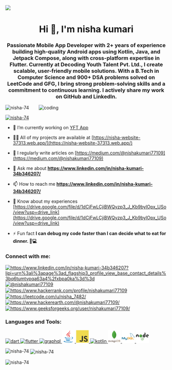 ![](https://raw.githubusercontent.com/nisha-74/nisha-74/refs/heads/main/img1.avif)
<h1 align="center">Hi 👋, I'm nisha kumari</h1>
<h3 align="center">Passionate Mobile App Developer with 2+ years of experience building high-quality Android apps using Kotlin, Java, and Jetpack Compose, along with cross-platform expertise in Flutter. Currently at Decoding Youth Talent Pvt. Ltd., I create scalable, user-friendly mobile solutions. With a B.Tech in Computer Science and 900+ DSA problems solved on LeetCode and GFG, I bring strong problem-solving skills and a commitment to continuous learning. I actively share my work on GitHub and LinkedIn.</h3>

<img src="https://user-images.githubusercontent.com/55389276/140866485-8fb1c876-9a8f-4d6a-98dc-08c4981eaf70.gif" alt="coding" width="400" align="right">



<p align="left"> <img src="https://komarev.com/ghpvc/?username=nisha-74&label=Profile%20views&color=0e75b6&style=flat" alt="nisha-74" /> </p>

<p align="left"> <a href="https://github.com/ryo-ma/github-profile-trophy"><img src="https://github-profile-trophy.vercel.app/?username=nisha-74" alt="nisha-74" /></a> </p>

- 🔭 I’m currently working on [YFT App](https://play.google.com/store/apps/details?id=com.dyt.yft_project&hl=en)

- 👨‍💻 All of my projects are available at [https://nisha-website-37313.web.app/](https://nisha-website-37313.web.app/)

- 📝 I regularly write articles on [https://medium.com/@nishakumari77109](https://medium.com/@nishakumari77109)

- 💬 Ask me about **https://www.linkedin.com/in/nisha-kumari-34b346207/**

- 📫 How to reach me **https://www.linkedin.com/in/nisha-kumari-34b346207/**

- 📄 Know about my experiences [https://drive.google.com/file/d/1dCjFwLCjiBWQyzp3_J_Kb9bylOpx_USo/view?usp=drive_link](https://drive.google.com/file/d/1dCjFwLCjiBWQyzp3_J_Kb9bylOpx_USo/view?usp=drive_link)

- ⚡ Fun fact **I can debug my code faster than I can decide what to eat for dinner. 🍕💻**

<h3 align="left">Connect with me:</h3>
<p align="left">
<a href="https://www.linkedin.com/in/nisha-kumari-34b346207/" target="blank"><img align="center" src="https://raw.githubusercontent.com/rahuldkjain/github-profile-readme-generator/master/src/images/icons/Social/linked-in-alt.svg" alt="https://www.linkedin.com/in/nisha-kumari-34b346207?lipi=urn%3ali%3apage%3ad_flagship3_profile_view_base_contact_details%3bq6tumtvpqa63a4%2fxbpa0ka%3d%3d" height="30" width="40" /></a>
<a href="https://medium.com/@nishakumari77109" target="blank"><img align="center" src="https://raw.githubusercontent.com/rahuldkjain/github-profile-readme-generator/master/src/images/icons/Social/medium.svg" alt="@nishakumari77109" height="30" width="40" /></a>
<a href="https://www.hackerrank.com/https://www.hackerrank.com/profile/nishakumari77109" target="blank"><img align="center" src="https://raw.githubusercontent.com/rahuldkjain/github-profile-readme-generator/master/src/images/icons/Social/hackerrank.svg" alt="https://www.hackerrank.com/profile/nishakumari77109" height="30" width="40" /></a>
<a href="https://www.leetcode.com/https://leetcode.com/u/nisha_7482/" target="blank"><img align="center" src="https://raw.githubusercontent.com/rahuldkjain/github-profile-readme-generator/master/src/images/icons/Social/leet-code.svg" alt="https://leetcode.com/u/nisha_7482/" height="30" width="40" /></a>
<a href="https://www.hackerearth.com/https://www.hackerearth.com/@nishakumari77109/" target="blank"><img align="center" src="https://raw.githubusercontent.com/rahuldkjain/github-profile-readme-generator/master/src/images/icons/Social/hackerearth.svg" alt="https://www.hackerearth.com/@nishakumari77109/" height="30" width="40" /></a>
<a href="https://auth.geeksforgeeks.org/user/https://www.geeksforgeeks.org/user/nishakumari77109/" target="blank"><img align="center" src="https://raw.githubusercontent.com/rahuldkjain/github-profile-readme-generator/master/src/images/icons/Social/geeks-for-geeks.svg" alt="https://www.geeksforgeeks.org/user/nishakumari77109/" height="30" width="40" /></a>
</p>

<h3 align="left">Languages and Tools:</h3>
<p align="left"> <a href="https://dart.dev" target="_blank" rel="noreferrer"> <img src="https://www.vectorlogo.zone/logos/dartlang/dartlang-icon.svg" alt="dart" width="40" height="40"/> </a> <a href="https://flutter.dev" target="_blank" rel="noreferrer"> <img src="https://www.vectorlogo.zone/logos/flutterio/flutterio-icon.svg" alt="flutter" width="40" height="40"/> </a> <a href="https://graphql.org" target="_blank" rel="noreferrer"> <img src="https://www.vectorlogo.zone/logos/graphql/graphql-icon.svg" alt="graphql" width="40" height="40"/> </a> <a href="https://www.java.com" target="_blank" rel="noreferrer"> <img src="https://raw.githubusercontent.com/devicons/devicon/master/icons/java/java-original.svg" alt="java" width="40" height="40"/> </a> <a href="https://developer.mozilla.org/en-US/docs/Web/JavaScript" target="_blank" rel="noreferrer"> <img src="https://raw.githubusercontent.com/devicons/devicon/master/icons/javascript/javascript-original.svg" alt="javascript" width="40" height="40"/> </a> <a href="https://kotlinlang.org" target="_blank" rel="noreferrer"> <img src="https://www.vectorlogo.zone/logos/kotlinlang/kotlinlang-icon.svg" alt="kotlin" width="40" height="40"/> </a> <a href="https://www.mongodb.com/" target="_blank" rel="noreferrer"> <img src="https://raw.githubusercontent.com/devicons/devicon/master/icons/mongodb/mongodb-original-wordmark.svg" alt="mongodb" width="40" height="40"/> </a> <a href="https://www.mysql.com/" target="_blank" rel="noreferrer"> <img src="https://raw.githubusercontent.com/devicons/devicon/master/icons/mysql/mysql-original-wordmark.svg" alt="mysql" width="40" height="40"/> </a> <a href="https://nodejs.org" target="_blank" rel="noreferrer"> <img src="https://raw.githubusercontent.com/devicons/devicon/master/icons/nodejs/nodejs-original-wordmark.svg" alt="nodejs" width="40" height="40"/> </a> </p>

<p><img align="left" src="https://github-readme-stats.vercel.app/api/top-langs?username=nisha-74&show_icons=true&locale=en&layout=compact" alt="nisha-74" /></p>

<p>&nbsp;<img align="center" src="https://github-readme-stats.vercel.app/api?username=nisha-74&show_icons=true&locale=en" alt="nisha-74" /></p>

<p><img align="center" src="https://github-readme-streak-stats.herokuapp.com/?user=nisha-74&" alt="nisha-74" /></p>

